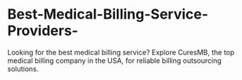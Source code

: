 # Best-Medical-Billing-Service-Providers-
Looking for the best medical billing service? Explore CuresMB, the top medical billing company in the USA, for reliable billing outsourcing solutions.
